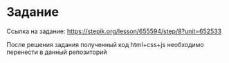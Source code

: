# Задание

Ссылка на задание: https://stepik.org/lesson/655594/step/8?unit=652533

После решения задания полученный код html+css+js необходимо перенести в данный репозиторий
